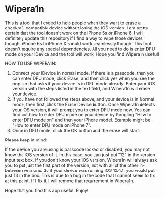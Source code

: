 # Wipera1n
This is a tool that I coded to help people when they want to erase a checkm8-compatible device without losing the iOS version. I am pretty certain that the tool doesn't work on the iPhone 5s or iPhone 6. I will definitely update this repository if I find a way to wipe those devices though. iPhone 6s to iPhone X should work seamlessly though. This tool doesn't require any special dependencies. All you need to do is enter DFU mode on your iDevice and the tool will work. Hope you find Wipera1n useful!


HOW TO USE WIPERA1N:
1. Connect your iDevice in normal mode. If there is a passcode, then you can enter DFU mode, click Erase, and then click yes when you see the pop-up that asks if your device is in DFU mode already. Enter your iOS version with the steps listed in the text field, and Wipera1n will erase your device.
2. If you have not followed the steps above, and your device is in Normal mode, then first, click the Erase Device button. Once Wipera1n detects your iOS version, it will prompt you to enter DFU mode now. You can find out how to enter DFU mode on your device by Googling "How to enter DFU mode on" and then your iPhone model. Example might be "How to enter DFU mode on iPhone 7".
3. Once in DFU mode, click the OK button and the erase will start.

Please keep in mind:

If the device you are using is passcode locked or disabled, you may not know the iOS version of it. In this case, you can just put "12" in the version input text box. If you don't know your iOS version, Wipera1n will always ask you to put just the first part of the version, not with all of the other in-between versions. So if your device was running iOS 13.4.1, you would put just 13 in the box. This is due to a bug in the code that I cannot seem to fix at this point. If I fix it, I will remove that requirement in Wipera1n.

Hope that you find this app useful.
Enjoy!

